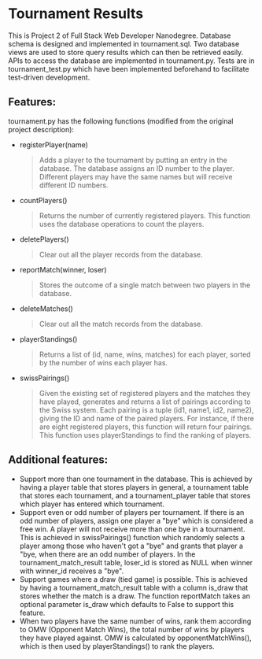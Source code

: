 # Tournament Results

This is Project 2 of Full Stack Web Developer Nanodegree.
Database schema is designed and implemented in tournament.sql. Two database views are used to store query results which can then be retrieved easily.
APIs to access the database are implemented in tournament.py. 
Tests are in tournament_test.py which have been implemented beforehand to facilitate test-driven development.

## Features:

tournament.py has the following functions (modified from the original project description):

* registerPlayer(name)

  > Adds a player to the tournament by putting an entry in the database. The database assigns an ID number to the player. Different players may have the same names but will receive different ID numbers.

* countPlayers()

  > Returns the number of currently registered players. This function uses the database operations to count the players.

* deletePlayers()

  > Clear out all the player records from the database.

* reportMatch(winner, loser)

  > Stores the outcome of a single match between two players in the database.

* deleteMatches()

  > Clear out all the match records from the database.

* playerStandings()

  > Returns a list of (id, name, wins, matches) for each player, sorted by the number of wins each player has.

* swissPairings()

  > Given the existing set of registered players and the matches they have played, generates and returns a list of pairings according to the Swiss system. Each pairing is a tuple (id1, name1, id2, name2), giving the ID and name of the paired players. For instance, if there are eight registered players, this function will return four pairings. This function uses playerStandings to find the ranking of players.

## Additional features:

* Support more than one tournament in the database. This is achieved by having a player table that stores players in general, a tournament table that stores each tournament, and a tournament_player table that stores which player has entered which tournament.
* Support even or odd number of players per tournament. If there is an odd number of players, assign one player a "bye" which is considered a free win. A player will not receive more than one bye in a tournament. This is achieved in swissPairings() function which randomly selects a player among those who haven't got a "bye" and grants that player a "bye, when there are an odd number of players. In the tournament_match_result table, loser_id is stored as NULL when winner with winner_id receives a "bye".
* Support games where a draw (tied game) is possible. This is achieved by having a tournament_match_result table with a column is_draw that stores whether the match is a draw. The function reportMatch takes an optional parameter is_draw which defaults to False to support this feature.
* When two players have the same number of wins, rank them according to OMW (Opponent Match Wins), the total number of wins by players they have played against. OMW is calculated by opponentMatchWins(), which is then used by playerStandings() to rank the players.
